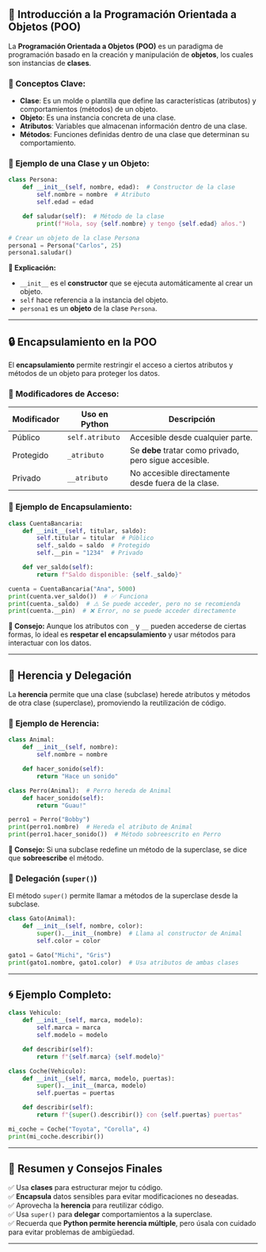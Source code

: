 ## 📌 Introducción a la Programación Orientada a Objetos (POO)  

La **Programación Orientada a Objetos (POO)** es un paradigma de programación basado en la creación y manipulación de **objetos**, los cuales son instancias de **clases**.  

### 🔹 Conceptos Clave:  
- **Clase**: Es un molde o plantilla que define las características (atributos) y comportamientos (métodos) de un objeto.  
- **Objeto**: Es una instancia concreta de una clase.  
- **Atributos**: Variables que almacenan información dentro de una clase.  
- **Métodos**: Funciones definidas dentro de una clase que determinan su comportamiento.  

### 🔹 Ejemplo de una Clase y un Objeto:
```python
class Persona:
    def __init__(self, nombre, edad):  # Constructor de la clase
        self.nombre = nombre  # Atributo
        self.edad = edad  

    def saludar(self):  # Método de la clase
        print(f"Hola, soy {self.nombre} y tengo {self.edad} años.")

# Crear un objeto de la clase Persona
persona1 = Persona("Carlos", 25)
persona1.saludar()
```
**📌 Explicación:**  
- `__init__` es el **constructor** que se ejecuta automáticamente al crear un objeto.  
- `self` hace referencia a la instancia del objeto.  
- `persona1` es un **objeto** de la clase `Persona`.  

---

## 🔒 Encapsulamiento en la POO  

El **encapsulamiento** permite restringir el acceso a ciertos atributos y métodos de un objeto para proteger los datos.  

### 🔹 Modificadores de Acceso:
| Modificador | Uso en Python | Descripción |
|-------------|--------------|-------------|
| Público | `self.atributo` | Accesible desde cualquier parte. |
| Protegido | `_atributo` | Se **debe** tratar como privado, pero sigue accesible. |
| Privado | `__atributo` | No accesible directamente desde fuera de la clase. |

### 🔹 Ejemplo de Encapsulamiento:
```python
class CuentaBancaria:
    def __init__(self, titular, saldo):
        self.titular = titular  # Público
        self._saldo = saldo  # Protegido
        self.__pin = "1234"  # Privado

    def ver_saldo(self):
        return f"Saldo disponible: {self._saldo}"

cuenta = CuentaBancaria("Ana", 5000)
print(cuenta.ver_saldo())  # ✅ Funciona
print(cuenta._saldo)  # ⚠️ Se puede acceder, pero no se recomienda
print(cuenta.__pin)  # ❌ Error, no se puede acceder directamente
```
**📌 Consejo:** Aunque los atributos con `_` y `__` pueden accederse de ciertas formas, lo ideal es **respetar el encapsulamiento** y usar métodos para interactuar con los datos.  

---

## 🔄 Herencia y Delegación  

La **herencia** permite que una clase (subclase) herede atributos y métodos de otra clase (superclase), promoviendo la reutilización de código.  

### 🔹 Ejemplo de Herencia:
```python
class Animal:
    def __init__(self, nombre):
        self.nombre = nombre

    def hacer_sonido(self):
        return "Hace un sonido"

class Perro(Animal):  # Perro hereda de Animal
    def hacer_sonido(self):
        return "Guau!"

perro1 = Perro("Bobby")
print(perro1.nombre)  # Hereda el atributo de Animal
print(perro1.hacer_sonido())  # Método sobreescrito en Perro
```
**📌 Consejo:** Si una subclase redefine un método de la superclase, se dice que **sobreescribe** el método.  

### 🔹 Delegación (`super()`)  
El método `super()` permite llamar a métodos de la superclase desde la subclase.  

```python
class Gato(Animal):
    def __init__(self, nombre, color):
        super().__init__(nombre)  # Llama al constructor de Animal
        self.color = color

gato1 = Gato("Michi", "Gris")
print(gato1.nombre, gato1.color)  # Usa atributos de ambas clases
```

---

## 🌀 Ejemplo Completo:  
```python
class Vehiculo:
    def __init__(self, marca, modelo):
        self.marca = marca
        self.modelo = modelo

    def describir(self):
        return f"{self.marca} {self.modelo}"

class Coche(Vehiculo):
    def __init__(self, marca, modelo, puertas):
        super().__init__(marca, modelo)
        self.puertas = puertas

    def describir(self):
        return f"{super().describir()} con {self.puertas} puertas"

mi_coche = Coche("Toyota", "Corolla", 4)
print(mi_coche.describir())
```

---

## 🚀 Resumen y Consejos Finales  
✅ Usa **clases** para estructurar mejor tu código.  
✅ **Encapsula** datos sensibles para evitar modificaciones no deseadas.  
✅ Aprovecha la **herencia** para reutilizar código.  
✅ Usa `super()` para **delegar** comportamientos a la superclase.  
✅ Recuerda que **Python permite herencia múltiple**, pero úsala con cuidado para evitar problemas de ambigüedad.  

---
